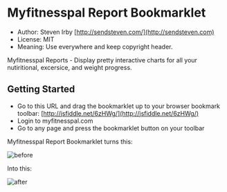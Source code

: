 Myfitnesspal Report Bookmarklet
====================

* Author: Steven Irby [http://sendsteven.com/](http://sendsteven.com)
* License: MIT
* Meaning: Use everywhere and keep copyright header.

Myfitnesspal Reports - Display pretty interactive charts for all your nutiritional, excersice, and weight progress.

## Getting Started

* Go to this URL and drag the bookmarklet up to your browser bookmark toolbar: [http://jsfiddle.net/6zHWg/](http://jsfiddle.net/6zHWg/)
* Login to myfitnesspal.com
* Go to any page and press the bookmarklet button on your toolbar

Myfitnesspal Report Bookmarklet turns this:

![before](https://github.com/stevenirby/myfitnesspal-reports/raw/master/img/before.png)

Into this:

![after](https://github.com/stevenirby/myfitnesspal-reports/raw/master/img/after.png)


